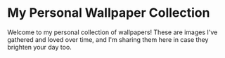 # My Personal Wallpaper Collection

Welcome to my personal collection of wallpapers! These are images I've gathered and loved over time, and I'm sharing them here in case they brighten your day too.
